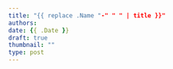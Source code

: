 ```yaml
---
title: "{{ replace .Name "-" " " | title }}"
authors:
date: {{ .Date }}
draft: true
thumbnail: ""
type: post
---
```

